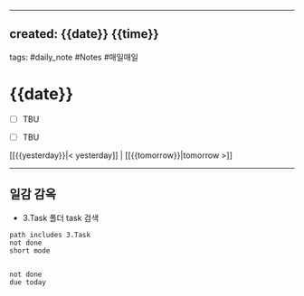 
---  
created: {{date}} {{time}}  
---  
tags: #daily_note  #Notes #매일매일
  
# {{date}}  
- [ ] TBU  
- [ ] TBU  
  
  
[[{{yesterday}}|< yesterday]] | [[{{tomorrow}}|tomorrow >]]  
  
---  
## 일감 감옥  

- 3.Task 폴더 task 검색
```tasks  
path includes 3.Task  
not done  
short mode  
```



```tasks  

not done  
due today
```